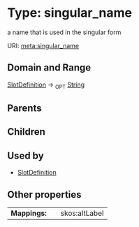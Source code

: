 
# Type: singular_name


a name that is used in the singular form

URI: [meta:singular_name](https://w3id.org/biolink/biolinkml/meta/singular_name)


## Domain and Range

[SlotDefinition](SlotDefinition.md) ->  <sub>OPT</sub> [String](types/String.md)

## Parents


## Children


## Used by

 * [SlotDefinition](SlotDefinition.md)

## Other properties

|  |  |  |
| --- | --- | --- |
| **Mappings:** | | skos:altLabel |

